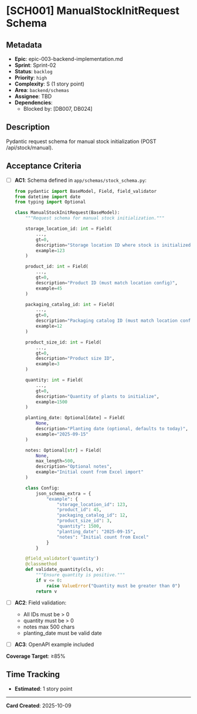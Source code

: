 # [SCH001] ManualStockInitRequest Schema

## Metadata
- **Epic**: epic-003-backend-implementation.md
- **Sprint**: Sprint-02
- **Status**: `backlog`
- **Priority**: `high`
- **Complexity**: S (1 story point)
- **Area**: `backend/schemas`
- **Assignee**: TBD
- **Dependencies**:
  - Blocked by: [DB007, DB024]

## Description

Pydantic request schema for manual stock initialization (POST /api/stock/manual).

## Acceptance Criteria

- [ ] **AC1**: Schema defined in `app/schemas/stock_schema.py`:
  ```python
  from pydantic import BaseModel, Field, field_validator
  from datetime import date
  from typing import Optional

  class ManualStockInitRequest(BaseModel):
      """Request schema for manual stock initialization."""

      storage_location_id: int = Field(
          ...,
          gt=0,
          description="Storage location ID where stock is initialized",
          example=123
      )

      product_id: int = Field(
          ...,
          gt=0,
          description="Product ID (must match location config)",
          example=45
      )

      packaging_catalog_id: int = Field(
          ...,
          gt=0,
          description="Packaging catalog ID (must match location config)",
          example=12
      )

      product_size_id: int = Field(
          ...,
          gt=0,
          description="Product size ID",
          example=3
      )

      quantity: int = Field(
          ...,
          gt=0,
          description="Quantity of plants to initialize",
          example=1500
      )

      planting_date: Optional[date] = Field(
          None,
          description="Planting date (optional, defaults to today)",
          example="2025-09-15"
      )

      notes: Optional[str] = Field(
          None,
          max_length=500,
          description="Optional notes",
          example="Initial count from Excel import"
      )

      class Config:
          json_schema_extra = {
              "example": {
                  "storage_location_id": 123,
                  "product_id": 45,
                  "packaging_catalog_id": 12,
                  "product_size_id": 3,
                  "quantity": 1500,
                  "planting_date": "2025-09-15",
                  "notes": "Initial count from Excel"
              }
          }

      @field_validator('quantity')
      @classmethod
      def validate_quantity(cls, v):
          """Ensure quantity is positive."""
          if v <= 0:
              raise ValueError("Quantity must be greater than 0")
          return v
  ```

- [ ] **AC2**: Field validation:
  - All IDs must be > 0
  - quantity must be > 0
  - notes max 500 chars
  - planting_date must be valid date

- [ ] **AC3**: OpenAPI example included

**Coverage Target**: ≥85%

## Time Tracking
- **Estimated**: 1 story point

---

**Card Created**: 2025-10-09
